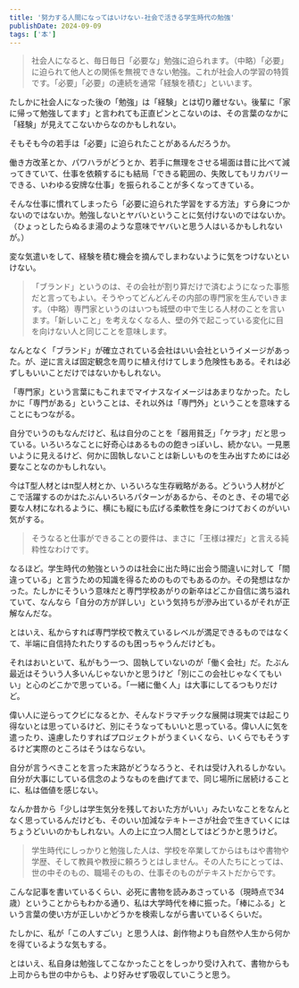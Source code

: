 ```yaml
---
title: '努力する人間になってはいけない-社会で活きる学生時代の勉強'
publishDate: 2024-09-09
tags: ['本']
---
```


> 社会人になると、毎日毎日「必要な」勉強に迫られます。（中略）「必要」に迫られて他人との関係を無視できない勉強。これが社会人の学習の特質です。「必要」「必要」の連続を通常「経験を積む」といいます。

たしかに社会人になった後の「勉強」は「経験」とは切り離せない。後輩に「家に帰って勉強してます」と言われても正直ピンとこないのは、その言葉のなかに「経験」が見えてこないからなのかもしれない。

そもそも今の若手は「必要」に迫られたことがあるんだろうか。

働き方改革とか、パワハラがどうとか、若手に無理をさせる場面は昔に比べて減ってきていて、仕事を依頼するにも結局「できる範囲の、失敗してもリカバリーできる、いわゆる安牌な仕事」を振られることが多くなってきている。

そんな仕事に慣れてしまったら「必要に迫られた学習をする方法」すら身につかないのではないか。勉強しないとヤバいということに気付けないのではないか。（ひょっとしたらぬるま湯のような意味でヤバいと思う人はいるかもしれないが。）

変な気遣いをして、経験を積む機会を摘んでしまわないように気をつけないといけない。

> 「ブランド」というのは、その会社が割り算だけで済むようになった事態だと言ってもよい。そうやってどんどんその内部の専門家を生んでいきます。（中略）専門家というのはいつも城壁の中で生じる人材のことを言います。「新しいこと」を考えなくなる人、壁の外で起こっている変化に目を向けない人と同じことを意味します。

なんとなく「ブランド」が確立されている会社はいい会社というイメージがあった。が、逆に言えば固定観念を周りに植え付けてしまう危険性もある。それは必ずしもいいことだけではないかもしれない。

「専門家」という言葉にもこれまでマイナスなイメージはあまりなかった。たしかに「専門がある」ということは、それ以外は「専門外」ということを意味することにもつながる。

自分でいうのもなんだけど、私は自分のことを「器用貧乏」「ケラ才」だと思っている。いろいろなことに好奇心はあるものの飽きっぽいし、続かない。一見悪いように見えるけど、何かに固執しないことは新しいものを生み出すためには必要なことなのかもしれない。

今はT型人材とはπ型人材とか、いろいろな生存戦略がある。どういう人材がどこで活躍するのかはたぶんいろいろパターンがあるから、そのとき、その場で必要な人材になれるように、横にも縦にも広げる柔軟性を身につけておくのがいい気がする。

> そうなると仕事ができることの要件は、まさに「王様は裸だ」と言える純粋性なわけです。

なるほど。学生時代の勉強というのは社会に出た時に出会う間違いに対して「間違っている」と言うための知識を得るためのものでもあるのか。その発想はなかった。たしかにそういう意味だと専門学校あがりの新卒はどこか自信に満ち溢れていて、なんなら「自分の方が詳しい」という気持ちが滲み出ているがそれが正解なんだな。

とはいえ、私からすれば専門学校で教えているレベルが満足できるものではなくて、半端に自信持たれたりするのも困っちゃうんだけども。

それはおいといて、私がもう一つ、固執していないのが「働く会社」だ。たぶん最近はそういう人多いんじゃないかと思うけど「別にこの会社じゃなくてもいい」と心のどこかで思っている。「一緒に働く人」は大事にしてるつもりだけど。

偉い人に逆らってクビになるとか、そんなドラマチックな展開は現実では起こり得ないとは思っているけど、別にそうなってもいいと思っている。偉い人に気を遣ったり、遠慮したりすればプロジェクトがうまくいくなら、いくらでもそうするけど実際のところはそうはならない。

自分が言うべきことを言った末路がどうなろうと、それは受け入れるしかない。自分が大事にしている信念のようなものを曲げてまで、同じ場所に居続けることに、私は価値を感じない。

なんか昔から「少しは学生気分を残しておいた方がいい」みたいなことをなんとなく思っているんだけども、そのいい加減なテキトーさが社会で生きていくにはちょうどいいのかもしれない。人の上に立つ人間としてはどうかと思うけど。

> 学生時代にしっかりと勉強した人は、学校を卒業してからはもはや書物や学歴、そして教員や教授に頼ろうとはしません。その人たちにとっては、世の中そのもの、職場そのもの、仕事そのものがテキストだからです。

こんな記事を書いているくらい、必死に書物を読みあさっている（現時点で34歳）ということからもわかる通り、私は大学時代を棒に振った。「棒にふる」という言葉の使い方が正しいかどうかを検索しながら書いているくらいだ。

たしかに、私が「この人すごい」と思う人は、創作物よりも自然や人生から何かを得ているような気もする。

とはいえ、私自身は勉強してこなかったことをしっかり受け入れて、書物からも上司からも世の中からも、より好みせず吸収していこうと思う。
